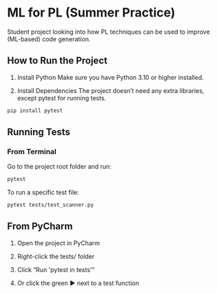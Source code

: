 # ML for PL (Summer Practice)

Student project looking into how PL techniques can be used
to improve (ML-based) code generation.

## How to Run the Project
1. Install Python
Make sure you have Python 3.10 or higher installed.

2. Install Dependencies
The project doesn’t need any extra libraries, except pytest for running tests.

```bash
pip install pytest
```

## Running Tests
### From Terminal

Go to the project root folder and run:

```bash
pytest
```

To run a specific test file:

```bash
pytest tests/test_scanner.py
```

## From PyCharm

1. Open the project in PyCharm

2. Right-click the tests/ folder

3. Click “Run 'pytest in tests'”

4. Or click the green ▶ next to a test function
